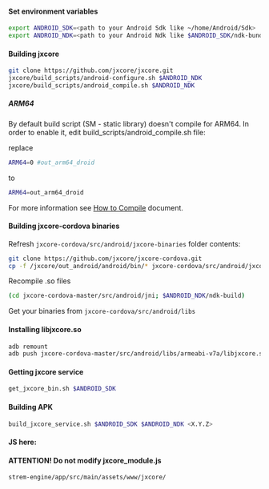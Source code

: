 #### Set environment variables
```sh
export ANDROID_SDK=<path to your Android Sdk like ~/home/Android/Sdk>
export ANDROID_NDK=<path to your Android Ndk like $ANDROID_SDK/ndk-bundle>
```

#### Building jxcore

```sh
git clone https://github.com/jxcore/jxcore.git
jxcore/build_scripts/android-configure.sh $ANDROID_NDK
jxcore/build_scripts/android_compile.sh $ANDROID_NDK
```

##### ARM64

By default build script (SM - static library) doesn't compile for ARM64. In order to enable it, edit build_scripts/android_compile.sh file:

replace
```sh
ARM64=0 #out_arm64_droid
```
to 
```sh
ARM64=out_arm64_droid
```

For more information see [How to Compile](https://github.com/jxcore/jxcore/blob/master/doc/Android_Compile.md) document.

#### Building jxcore-cordova binaries
Refresh `jxcore-cordova/src/android/jxcore-binaries` folder contents:
```sh
git clone https://github.com/jxcore/jxcore-cordova.git
cp -f /jxcore/out_android/android/bin/* jxcore-cordova/src/android/jxcore-binaries/
```
Recompile .so files
```sh
(cd jxcore-cordova-master/src/android/jni; $ANDROID_NDK/ndk-build) 
```
Get your binaries from `jxcore-cordova/src/android/libs`

#### Installing libjxcore.so
```sh
adb remount
adb push jxcore-cordova-master/src/android/libs/armeabi-v7a/libjxcore.so /vendor/lib
```

#### Getting jxcore service
```sh
get_jxcore_bin.sh $ANDROID_SDK
```

#### Building APK
```sh
build_jxcore_service.sh $ANDROID_SDK $ANDROID_NDK <X.Y.Z>
```
#### JS here:
#### ATTENTION! Do not modify jxcore_module.js
```
strem-engine/app/src/main/assets/www/jxcore/
```
